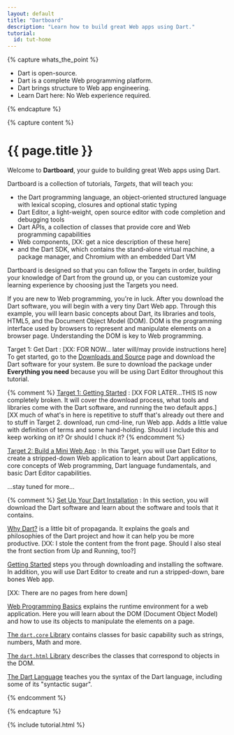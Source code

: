 ```yaml
---
layout: default
title: "Dartboard"
description: "Learn how to build great Web apps using Dart."
tutorial:
  id: tut-home
---
```


{% capture whats_the_point %}

* Dart is open-source.
* Dart is a complete Web programming platform.
* Dart brings structure to Web app engineering.
* Learn Dart here: No Web experience required.

{% endcapture %}

{% capture content %}

# {{ page.title }}

Welcome to **Dartboard**,
your guide to building great Web apps using Dart.

Dartboard is a collection of tutorials, _Targets_, that
will teach you:

* the Dart programming language,
  an object-oriented structured language
  with lexical scoping, closures and optional static typing
* Dart Editor, a light-weight, open source editor with
  code completion and debugging tools
* Dart APIs, a collection of classes that provide core
  and Web programming capabilities
* Web components, [XX: get a nice description of these here]
* and the Dart SDK, which contains the stand-alone virtual machine,
  a package manager, and Chromium with an embedded Dart VM

Dartboard is designed so that you can follow the Targets in order,
building your knowledge of Dart from the ground up,
or you can customize your learning experience by
choosing just the Targets you need.

If you are new to Web programming, you're in luck.
After you download the Dart software,
you will begin with a very tiny Dart Web app.
Through this example, you will learn basic concepts
about Dart, its libraries and tools, HTML5,
and the Document Object Model (DOM).
DOM is the programming interface used by browsers
to represent and manipulate elements on a browser page.
Understanding the DOM is key to Web programming.

Target 1: Get Dart
: [XX: FOR NOW... later will/may provide
instructions here] To get started, go to the
[Downloads and Source](/downloads.html)
page and download the Dart software for your system.
Be sure to download the package under **Everything you need**
because you will be using Dart Editor
throughout this tutorial.

{% comment %}
[Target 1: Getting Started](getting-started/index.html)
: [XX FOR LATER...THIS IS now completely broken.
It will cover the download process,
what tools and libraries come with the Dart software,
and running the two default apps.]
[XX much of what's in here is repetitive to
stuff that's already out there
and to stuff in Target 2.
download, run cmd-line, run Web app.
Adds a little value with definition of terms
and some hand-holding.
Should I include this and keep working on it? Or should I chuck it?
 {% endcomment %}

[Target 2: Build a Mini Web App](mini-web-app/index.html)
: In this Target, you will use Dart Editor to create
a stripped-down Web application to
learn about Dart applications,
core concepts of Web programming,
Dart language fundamentals,
and basic Dart Editor capabilities.

...stay tuned for more...

{% comment %}
[Set Up Your Dart Installation](dart-software.html)
: In this section, you will download the Dart software
and learn about the software and tools that it contains.

<a href="why-dart.html">Why Dart?</a>
is a little bit of propaganda.
It explains the goals and philosophies of the Dart project
and how it can help you be more productive.
[XX: I stole the content from the front page.
Should I also steal the front section from Up and Running, too?]

<a href="getting-started/index.html">Getting Started</a>
steps you through downloading and installing the software.
In addition, you will use Dart Editor
to create and run a stripped-down, bare bones Web app.

[XX: There are no pages from here down]

<a href="web-programming/index.html">Web Programming Basics</a>
explains the runtime environment for a web application.
Here you will learn about the DOM (Document Object Model)
and how to use its objects to manipulate the elements on a page.

<a href="dart-icore-apis/index.html">The `dart.core` Library</a>
contains classes for basic capability such as
strings, numbers, Math and more.

<a href="dart-html-apis/index.html">The `dart.html` Library</a>
describes the classes that correspond to objects in the DOM.

<a href="language/index.html">The Dart Language</a>
teaches you the syntax of the Dart language,
including some of its "syntactic sugar".

{% endcomment %}

{% endcapture %}

{% include tutorial.html %}

